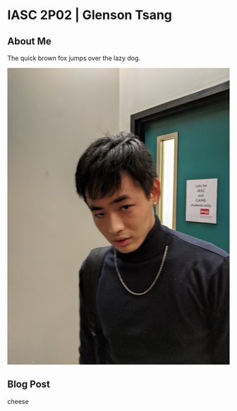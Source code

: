 # IASC 2P02 | Glenson Tsang

## About Me

The quick brown fox jumps over the lazy dog.

![](images/wayne.jpg)

## Blog Post

cheese

